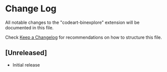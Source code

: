 # Change Log

All notable changes to the "codeart-binexplore" extension will be documented in this file.

Check [Keep a Changelog](http://keepachangelog.com/) for recommendations on how to structure this file.

## [Unreleased]

- Initial release

